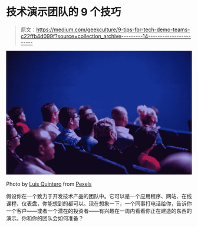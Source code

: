 # 技术演示团队的 9 个技巧

> 原文：<https://medium.com/geekculture/9-tips-for-tech-demo-teams-c22ffb4d099f?source=collection_archive---------14----------------------->

![](img/5d17acf4d27d50593138baf50e2ba281.png)

Photo by [Luis Quintero](https://www.pexels.com/@jibarofoto?utm_content=attributionCopyText&utm_medium=referral&utm_source=pexels) from [Pexels](https://www.pexels.com/photo/people-sitting-on-gang-chairs-2774556/?utm_content=attributionCopyText&utm_medium=referral&utm_source=pexels)

假设你在一个致力于开发技术产品的团队中。它可以是一个应用程序、网站、在线课程、仪表盘，你能想到的都可以。现在想象一下，一个同事打电话给你，告诉你一个客户——或者一个潜在的投资者——有兴趣在一周内看看你正在建造的东西的演示。你和你的团队会如何准备？